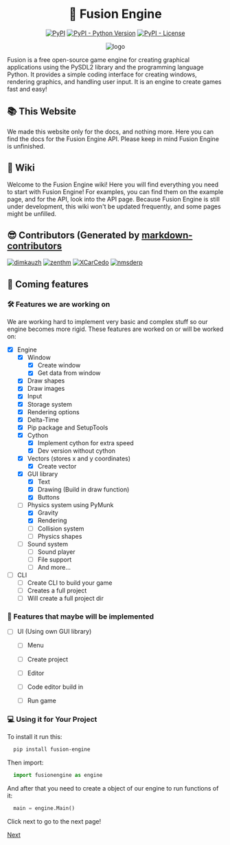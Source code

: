 

<h1 align="center">🚀 Fusion Engine</h1>
<p align="center">
<a href="https://pypi.org/project/fusion-engine"><img alt="PyPI" src="https://img.shields.io/pypi/v/fusion-engine"></a>
<a href="https://pypi.org/project/fusion-engine"><img alt="PyPI - Python Version" src="https://img.shields.io/pypi/pyversions/fusion-engine"></a>
<a href="https://pypi.org/project/fusion-engine"><img alt="PyPI - License" src="https://img.shields.io/pypi/l/fusion-engine?color=blue"></a>
</p>


<p align="center">
  <img src="https://user-images.githubusercontent.com/106883655/233103547-5693b2a3-22b9-4b68-ac2a-7220f16d48df.png" alt="logo">
</p>


Fusion is a free open-source game engine for creating graphical applications using the PySDL2 library and the programming language Python. It provides a simple coding interface for creating windows, rendering graphics, and handling user input. It is an engine to create games fast and easy!

## 📚 This Website

We made this website only for the docs, and nothing more. Here you can find the docs for the Fusion Engine API. Please keep in mind Fusion Engine is unfinished.

## 📖 Wiki

Welcome to the Fusion Engine wiki!
Here you will find everything you need to start with Fusion Engine! For examples, you can find them on the example page, and for the API, look into the API page.
Because Fusion Engine is still under development, this wiki won't be updated frequently, and some pages might be unfilled.

## 😎 Contributors (Generated by [markdown-contributors](https://teobais.github.io/markdown-contributors/)
[<img alt="dimkauzh" src="https://avatars.githubusercontent.com/u/106883655?v=4&s=117 width=117">](https://github.com/dimkauzh) [<img alt="zenthm" src="https://avatars.githubusercontent.com/u/65337921?v=4&s=117 width=117">](https://github.com/zenthm) [<img alt="XCarCedo" src="https://avatars.githubusercontent.com/u/69898738?v=4&s=117 width=117">](https://github.com/XCarCedo) [<img alt="nmsderp" src="https://avatars.githubusercontent.com/u/130254323?v=4&s=117 width=117">](https://github.com/nmsderp)

## 📯 Coming features

### 🛠️ Features we are working on

We are working hard to implement very basic and complex stuff so our engine becomes more rigid. These features are worked on or will be worked on:

- [x] Engine
  - [x] Window
    - [x] Create window
    - [x] Get data from window
  - [x] Draw shapes
  - [x] Draw images
  - [x] Input
  - [x] Storage system
  - [x] Rendering options
  - [x] Delta-Time
  - [x] Pip package and SetupTools
  - [x] Cython
    - [x] Implement cython for extra speed
    - [x] Dev version without cython
  - [x] Vectors (stores x and y coordinates)
    - [x] Create vector
  - [x] GUI library
    - [x] Text
    - [x] Drawing (Build in draw function)
    - [x] Buttons
  - [ ] Physics system using PyMunk
    - [x] Gravity
    - [x] Rendering
    - [ ] Collision system
    - [ ] Physics shapes
  - [ ] Sound system
    - [ ] Sound player
    - [ ] File support
    - [ ] And more...
- [ ] CLI
  - [ ] Create CLI to build your game
  - [ ] Creates a full project
  - [ ] Will create a full project dir

### 🔩 Features that maybe will be implemented

- [ ] UI (Using own GUI library)
  - [ ] Menu
  - [ ] Create project
  - [ ] Editor
  - [ ] Code editor build in
  - [ ] Run game


### 💻 Using it for Your Project

To install it run this:

```bash
  pip install fusion-engine
```

Then import:

```python
  import fusionengine as engine
```

And after that you need to create a object of our engine to run functions of it:

```python
  main = engine.Main()
```

Click next to go to the next page!

[Next](wiki/api.md)
